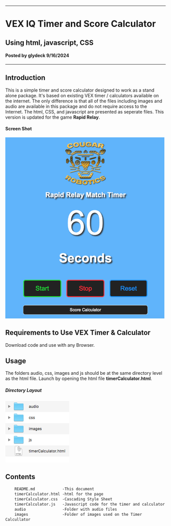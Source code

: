 -----------------------------------------------
# VEX IQ Timer and Score Calculator
## Using html, javascript, CSS
#### Posted by glydeck 9/16/2024
-----------------------------------------------

## Introduction
This is a simple timer and score calculator designed to work as a stand alone package. It's based on existing VEX timer / calculators available on the internet. The only difference is that all of the files including images and audio are available in this package and do not require access to the Internet. The html, CSS, and javascript are presented as seperate files. This version is updated for the game **Rapid Relay**. 

#### Screen Shot

<img src="./images/Screen_Shot.png" width="500">

## Requirements to Use VEX Timer & Calculator

Download code and use with any Browser.  
## Usage

 The folders audio, css, images and js should be at the same directory level as the html file. Launch by opening the html file **timerCalculator.html**.
 
 ##### Directory Layout
 
 <img src="./images/directorySetup.png" width="201">

## Contents
```
    README.md            -This document
    timerCalculator.html -html for the page
    timerCalculator.css  -Cascading Style Sheet
    timerCalculator.js   -Javascript code for the timer and calculator
    audio                -Folder with audio files
    images               -Folder of images used on the Timer Calcullator
```
